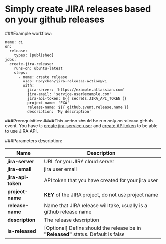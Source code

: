 # Simply create JIRA releases based on your github releases

###Example workflow:
```
name: ci
on:
  release:
    types: [published]
jobs:
  create-jira-release:
    runs-on: ubuntu-latest
    steps:
      - name: create release
        uses: Rorychan/jira-releases-action@v1
        with:
          jira-server: 'https://example.atlassian.com'
          jira-email: 'service-user@example.com'
          jira-api-token: ${{ secrets.JIRA_API_TOKEN }}
          project-name: 'EXA'
          release-name: ${{ github.event.release.name }}
          description: 'My description'
```
###Prerequisities:
####This action should be run only on release github event.
You have to [create jira-service-user](https://community.atlassian.com/t5/Jira-Align-articles/Creating-a-Jira-Service-Account-with-Groups-and-Permission/ba-p/1605547) and [create API token](https://support.atlassian.com/atlassian-account/docs/manage-api-tokens-for-your-atlassian-account/) to be able to use JIRA API.


###Parameters description:

| Name | Description |
|----|----|
|**jira-server**|URL for you JIRA cloud server|
|**jira-email**|jira user email|
|**jira-api-token**|API token that you have created for your jira user|
|**project-name**|**KEY** of the JIRA project, do not use project name|
|**release-name**|Name that JIRA release will take, usually is a github release name|
|**description**|The release description|
|**is-released**|[Optional] Define should the release be in **"Released"**  status. Default is false|
